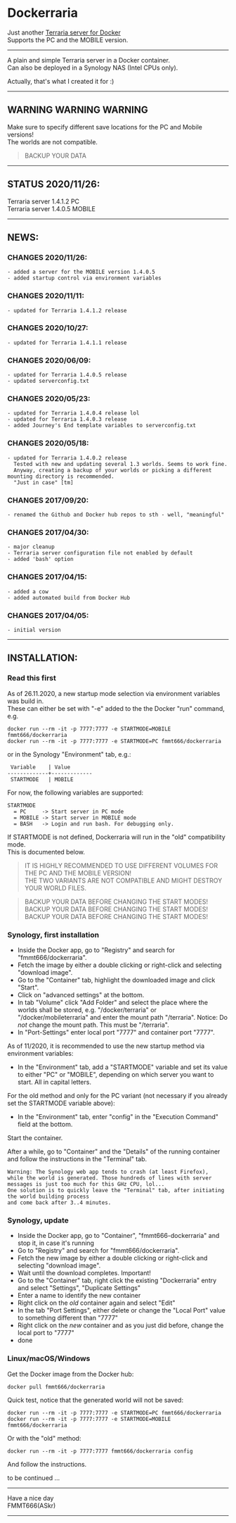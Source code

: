 Dockerraria
===========

Just another [Terraria server for Docker][1]  
Supports the PC and the MOBILE version.  

---

A plain and simple Terraria server in a Docker container.  
Can also be deployed in a Synology NAS (Intel CPUs only).

Actually, that's what I created it for :)

---
## WARNING WARNING WARNING

Make sure to specify different save locations for the PC and Mobile versions!  
The worlds are not compatible.

> BACKUP YOUR DATA

---
## STATUS 2020/11/26:

  Terraria server 1.4.1.2  PC  
  Terraria server 1.4.0.5  MOBILE  


---
## NEWS:

### CHANGES 2020/11/26:

    - added a server for the MOBILE version 1.4.0.5
    - added startup control via environment variables

### CHANGES 2020/11/11:

    - updated for Terraria 1.4.1.2 release

### CHANGES 2020/10/27:

    - updated for Terraria 1.4.1.1 release

### CHANGES 2020/06/09:

    - updated for Terraria 1.4.0.5 release
    - updated serverconfig.txt

### CHANGES 2020/05/23:

    - updated for Terraria 1.4.0.4 release lol
    - updated for Terraria 1.4.0.3 release
    - added Journey's End template variables to serverconfig.txt

### CHANGES 2020/05/18:

    - updated for Terraria 1.4.0.2 release
      Tested with new and updating several 1.3 worlds. Seems to work fine.  
      Anyway, creating a backup of your worlds or picking a different mounting directory is recommended.  
      "Just in case" [tm]

### CHANGES 2017/09/20:

    - renamed the Github and Docker hub repos to sth - well, "meaningful"

### CHANGES 2017/04/30:

    - major cleanup
    - Terraria server configuration file not enabled by default
    - added 'bash' option

### CHANGES 2017/04/15:

    - added a cow
    - added automated build from Docker Hub

### CHANGES 2017/04/05:

    - initial version


---
## INSTALLATION:

### Read this first

As of 26.11.2020, a new startup mode selection via environment variables was build in.  
These can either be set with "-e" added to the the Docker "run" command, e.g.

    docker run --rm -it -p 7777:7777 -e STARTMODE=MOBILE fmmt666/dockerraria
    docker run --rm -it -p 7777:7777 -e STARTMODE=PC fmmt666/dockerraria

or in the Synology "Environment" tab, e.g.:

     Variable    | Value
    -------------+-------------
     STARTMODE   | MOBILE

For now, the following variables are supported:

    STARTMODE
      = PC     -> Start server in PC mode
      = MOBILE -> Start server in MOBILE mode
      = BASH   -> Login and run bash. For debugging only.

If STARTMODE is not defined, Dockerraria will run in the "old" compatibility mode.  
This is documented below.

> IT IS HIGHLY RECOMMENDED TO USE DIFFERENT VOLUMES FOR THE PC AND THE MOBILE VERSION!  
> THE TWO VARIANTS ARE NOT COMPATIBLE AND MIGHT DESTROY YOUR WORLD FILES.  

> BACKUP YOUR DATA BEFORE CHANGING THE START MODES!
> BACKUP YOUR DATA BEFORE CHANGING THE START MODES!
> BACKUP YOUR DATA BEFORE CHANGING THE START MODES!

### Synology, first installation

  - Inside the Docker app, go to "Registry" and search for "fmmt666/dockerraria".
  - Fetch the image by either a double clicking or right-click and selecting "download image".
  - Go to the "Container" tab, highlight the downloaded image and click "Start".
  - Click on "advanced settings" at the bottom.
  - In tab "Volume" click "Add Folder" and select the place where the worlds shall be stored,
    e.g. "/docker/terraria" or "/docker/mobileterraria" and enter the mount path "/terraria".
    Notice: Do _not_ change the mount path. This must be "/terraria".
  - In "Port-Settings" enter local port "7777" and container port "7777".

As of 11/2020, it is recommended to use the new startup method via environment variables:

  - In the "Environment" tab, add a "STARTMODE" variable and set its value to either "PC"
    or "MOBILE", depending on which server you want to start. All in capital letters.

For the old method and only for the PC variant (not necessary if you already set the STARTMODE
variable above):
  - In the "Environment" tab, enter "config" in the "Execution Command" field at the bottom.


Start the container.  

After a while, go to "Container" and the "Details" of the running container and follow the
instructions in the "Terminal" tab.

    Warning: The Synology web app tends to crash (at least Firefox),
    while the world is generated. Those hundreds of lines with server
    messages is just too much for this GHz CPU, lol...
    One solution is to quickly leave the "Terminal" tab, after initiating the world building process
    and come back after 3..4 minutes.

### Synology, update

  - Inside the Docker app, go to "Container", "fmmt666-dockerraria" and stop it, in case it's running
  - Go to "Registry" and search for "fmmt666/dockerraria".
  - Fetch the new image by either a double clicking or right-click and selecting "download image".
  - Wait until the download completes. Important!
  - Go to the "Container" tab, right click the existing "Dockerraria" entry and select "Settings", "Duplicate Settings"
  - Enter a name to identify the new container
  - Right click on the *old* container again and select "Edit"
  - In the tab "Port Settings", either delete or change the "Local Port" value to something different than "7777"
  - Right click on the *new* container and as you just did before, change the local port to "7777"
  - done


### Linux/macOS/Windows

Get the Docker image from the Docker hub:

    docker pull fmmt666/dockerraria

Quick test, notice that the generated world will not be saved:

    docker run --rm -it -p 7777:7777 -e STARTMODE=PC fmmt666/dockerraria
    docker run --rm -it -p 7777:7777 -e STARTMODE=MOBILE fmmt666/dockerraria

Or with the "old" method:

    docker run --rm -it -p 7777:7777 fmmt666/dockerraria config

And follow the instructions.

to be continued ...


---

Have a nice day  
FMMT666(ASkr)

---
[1]: https://hub.docker.com/r/fmmt666/dockerraria/
[2]: https://forums.terraria.org/index.php?threads/taking-the-journey-on-the-road-terraria-journeys-end-launches-on-mobile-today.98696/

